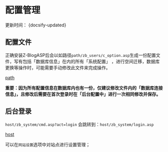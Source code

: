 # 配置管理

更新时间： {docsify-updated}

## 配置文件

正确安装Z-BlogASP后会以如路径`path/zb_users/c_option.asp`生成一份配置文件，写有包括「数据库信息」在内的所有「系统配置」
，进行空间迁移，数据库更换等操作时，可能需要手动修改此文件来完成操作。

[path](terms/path.md ':include')

**重要：因为所有配置信息在数据库内也有一份，仅建议修改文件内的「数据库连接信息」，且修改后需要在首次登录时在「后台配置中」进行一次相同修改并保存。**

## 后台登录

`host/zb_system/cmd.asp?act=login` 会跳转到：`host/zb_system/login.asp`

[host](terms/host.md ':include')

可以在`网站设置`选项中对站点进行设置管理；
